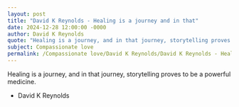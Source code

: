 ```yaml
---
layout: post
title: "David K Reynolds - Healing is a journey and in that"
date: 2024-12-28 12:00:00 -0000
author: David K Reynolds
quote: "Healing is a journey, and in that journey, storytelling proves to be a powerful medicine."
subject: Compassionate love
permalink: /Compassionate love/David K Reynolds/David K Reynolds - Healing is a journey and in that
---
```


Healing is a journey, and in that journey, storytelling proves to be a powerful medicine.

- David K Reynolds
